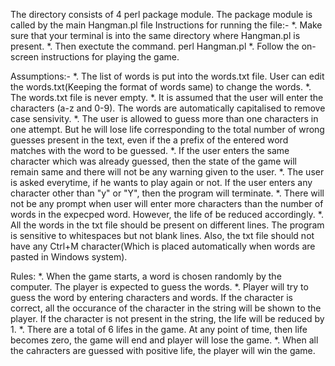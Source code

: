 The directory consists of 4 perl package module. The package module is called by the main Hangman.pl file
Instructions for running the file:-
    *. Make sure that your terminal is into the same directory where Hangman.pl is present.
    *. Then exectute the command. perl Hangman.pl
    *. Follow the on-screen instructions for playing the game.

Assumptions:-
    *. The list of words is put into the words.txt file. User can edit the words.txt(Keeping the format of words same) to change the words.
    *. The words.txt file is never empty.
    *. It is assumed that the user will enter the characters (a-z and 0-9). The words are automatically capitalised to remove case sensivity.
    *. The user is allowed to guess more than one characters in one attempt. But he will lose life corresponding to the total number of wrong guesses present in the text, even if the a prefix of the entered word matches with the word to be guessed.
    *. If the user enters the same character which was already guessed, then the state of the game will remain same and there will not be any warning given to the user.
    *. The user is asked everytime, if he wants to play again or not. If the user enters any character other than "y" or "Y", then the program will terminate.
    *. There will not be any prompt when user will enter more characters than the number of words in the expecped word. However, the life of be reduced accordingly.
    *. All the words in the txt file should be present on different lines. The program is sensitive to whitespaces but not blank lines. Also, the txt file should not have any Ctrl+M character(Which is placed automatically when words are pasted in Windows system).

Rules:
    *. When the game starts, a word is chosen randomly by the computer. The player is expected to guess the words.
    *. Player will try to guess the word by entering characters and words. If the character is correct, all the occurance of the character in the string will be shown to the player. If the character is not present in the string, the life will be reduced by 1.
    *. There are a total of 6 lifes in the game. At any point of time, then life becomes zero, the game will end and player will lose the game.
    *. When all the cahracters are guessed with positive life, the player will win the game.

